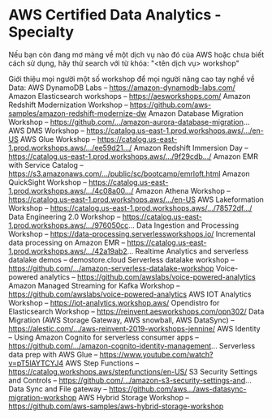 # AWS Certified Data Analytics - Specialty

Nếu bạn còn đang mơ màng về một dịch vụ nào đó của AWS hoặc chưa biết cách sử dụng, hãy thử search với từ khóa:
"<tên dịch vụ> workshop"

Giới thiệu mọi người một số workshop để mọi người nâng cao tay nghề về Data:
AWS DynamoDB Labs – https://amazon-dynamodb-labs.com/
Amazon Elasticsearch workshops – https://aesworkshops.com/
Amazon Redshift Modernization Workshop – https://github.com/aws-samples/amazon-redshift-modernize-dw
Amazon Database Migration Workshop – https://github.com/.../amazon-aurora-database-migration...
AWS DMS Workshop – https://catalog.us-east-1.prod.workshops.aws/.../en-US
AWS Glue Workshop – https://catalog.us-east-1.prod.workshops.aws/.../ee59d21.../
Amazon Redshift Immersion Day – https://catalog.us-east-1.prod.workshops.aws/.../9f29cdb.../
Amazon EMR with Service Catalog –https://s3.amazonaws.com/.../public/sc/bootcamp/emrloft.html
Amazon QuickSight Workshop – https://catalog.us-east-1.prod.workshops.aws/.../4c08a00.../
Amazon Athena Workshop – https://catalog.us-east-1.prod.workshops.aws/.../en-US
AWS Lakeformation Workshop – https://catalog.us-east-1.prod.workshops.aws/.../78572df.../
Data Engineering 2.0 Workshop – https://catalog.us-east-1.prod.workshops.aws/.../976050cc...
Data Ingestion and Processing Workshop – https://data-processing.serverlessworkshops.io/
Incremental data processing on Amazon EMR – https://catalog.us-east-1.prod.workshops.aws/.../42a19ab2...
Realtime Analytics and serverless datalake demos – demostore.cloud Serverless datalake workshop – https://github.com/.../amazon-serverless-datalake-workshop
Voice-powered analytics – https://github.com/awslabs/voice-powered-analytics
Amazon Managed Streaming for Kafka Workshop – https://github.com/awslabs/voice-powered-analytics
AWS IOT Analytics Workshop – https://iot-analytics.workshop.aws/
Opendistro for Elasticsearch Workshop – https://reinvent.aesworkshops.com/opn302/
Data Migration (AWS Storage Gateway, AWS snowball, AWS DataSync) – https://alestic.com/.../aws-reinvent-2019-workshops-jennine/
AWS Identity – Using Amazon Cognito for serverless consumer apps – https://github.com/.../amazon-cognito-identity-management...
Serverless data prep with AWS Glue – https://www.youtube.com/watch?v=pT5lAYTCYJ4
AWS Step Functions – https://catalog.workshops.aws/stepfunctions/en-US/
S3 Security Settings and Controls – https://github.com/.../amazon-s3-security-settings-and...
Data Sync and File gateway – https://github.com/aws.../aws-datasync-migration-workshop
AWS Hybrid Storage Workshop – https://github.com/aws-samples/aws-hybrid-storage-workshop